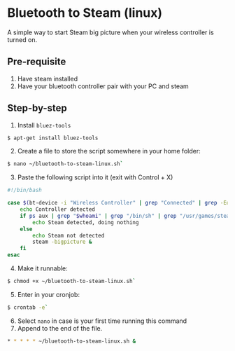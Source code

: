 # Bluetooth to Steam (linux)
A simple way to start Steam big picture when your wireless controller is turned on.
## Pre-requisite
1. Have steam installed
2. Have your bluetooth controller pair with your PC and steam

## Step-by-step
1. Install `bluez-tools`
```sh
$ apt-get install bluez-tools
```
2. Create a file to store the script somewhere in your home folder:
```sh
$ nano ~/bluetooth-to-steam-linux.sh`
```
3. Paste the following script into it (exit with Control + X)
```sh
#!/bin/bash

case $(bt-device -i "Wireless Controller" | grep "Connected" | grep -Eo '[0-1]+$') in 1)
	echo Controller detected
	if ps aux | grep "$whoami" | grep "/bin/sh" | grep "/usr/games/steam"; then
		echo Steam detected, doing nothing
	else
		echo Steam not detected
		steam -bigpicture &
    fi
esac
```
4. Make it runnable:
```sh
$ chmod +x ~/bluetooth-to-steam-linux.sh`
```
5. Enter in your cronjob:
```sh
$ crontab -e`
```
6. Select `nano` in case is your first time running this command
7. Append to the end of the file.
```sh
* * * * * ~/bluetooth-to-steam-linux.sh &
```
